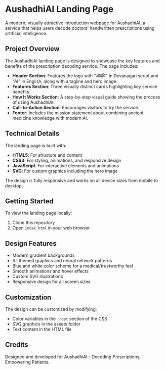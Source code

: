 # AushadhiAI Landing Page

A modern, visually attractive introduction webpage for AushadhiAI, a service that helps users decode doctors' handwritten prescriptions using artificial intelligence.

## Project Overview

The AushadhiAI landing page is designed to showcase the key features and benefits of the prescription decoding service. The page includes:

- **Header Section**: Features the logo with "औषधि" in Devanagari script and "AI" in English, along with a tagline and hero image.
- **Features Section**: Three visually distinct cards highlighting key service benefits.
- **How It Works Section**: A step-by-step visual guide showing the process of using AushadhiAI.
- **Call-to-Action Section**: Encourages visitors to try the service.
- **Footer**: Includes the mission statement about combining ancient medicine knowledge with modern AI.

## Technical Details

The landing page is built with:

- **HTML5**: For structure and content
- **CSS3**: For styling, animations, and responsive design
- **JavaScript**: For interactive elements and animations
- **SVG**: For custom graphics including the hero image

The design is fully responsive and works on all device sizes from mobile to desktop.

## Getting Started

To view the landing page locally:

1. Clone this repository
2. Open `index.html` in your web browser

## Design Features

- Modern gradient backgrounds
- AI-themed graphics and neural network patterns
- Blue and white color scheme for a medical/trustworthy feel
- Smooth animations and hover effects
- Custom SVG illustrations
- Responsive design for all screen sizes

## Customization

The design can be customized by modifying:

- Color variables in the `:root` section of the CSS
- SVG graphics in the assets folder
- Text content in the HTML file

## Credits

Designed and developed for AushadhiAI - Decoding Prescriptions, Empowering Patients. 